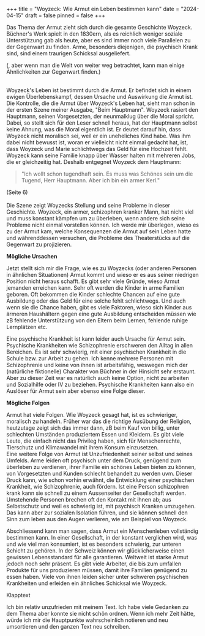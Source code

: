 +++
title = "Woyzeck: Wie Armut ein Leben bestimmen kann"
date = "2024-04-15"
draft = false
pinned = false
+++
<!--StartFragment-->

Das Thema der Armut zieht sich durch die gesamte Geschichte Woyzeck.  Büchner's Werk spielt in den 1830ern, als es reichlich weniger soziale Unterstützung gab als heute, aber es sind immer noch viele Parallelen zu der Gegenwart zu finden. Arme, besonders diejenigen, die psychisch Krank sind, sind einem traurigen Schicksal ausgeliefert.



(, aber wenn man die Welt von weiter weg betrachtet, kann man einige Ähnlichkeiten zur Gegenwart finden.)

\
Woyzeck's Leben ist bestimmt durch die Armut. Er befindet sich in einem ewigen Überlebenskampf, dessen Ursache und Auswirkung die Armut ist. Die Kontrolle, die die Armut über Woyzeck's Leben hat, sieht man schon in der ersten Szene meiner Ausgabe, "Beim Hauptmann". Woyzeck rasiert den Hauptmann, seinen Vorgesetzten, der neunmalklug über die Moral spricht. Dabei, so stellt sich für den Leser schnell heraus, hat der Hauptmann selbst keine Ahnung, was die Moral eigentlich ist. Er deutet darauf hin, dass Woyzeck nicht moralisch sei, weil er ein uneheliches Kind habe. Was ihm dabei nicht bewusst ist, woran er vielleicht nicht einmal gedacht hat, ist, dass Woyzeck und Marie schlichtwegs das Geld für eine Hochzeit fehlt. Woyzeck kann seine Familie knapp über Wasser halten mit mehreren Jobs, die er gleichzeitig hat. Deshalb entgegnet Woyzeck dem Hauptmann:

> "Ich wollt schon tugendhaft sein. Es muss was Schönes sein um die Tugend, Herr Hauptmann. Aber ich bin ein armer Kerl." 

(Seite 6)\
\
Die Szene zeigt Woyzecks Stellung und seine Probleme in dieser Geschichte. Woyzeck, ein armer, schizophren kranker Mann, hat nicht viel und muss konstant kämpfen um zu überleben, wenn andere sich seine Probleme nicht einmal vorstellen können. Ich werde mir überlegen, wieso es zu der Armut kam, welche Konsequenzen die Armut auf sein Leben hatte und währenddessen versuchen, die Probleme des Theaterstücks auf die Gegenwart zu projizieren. 

**Mögliche Ursachen**

Jetzt stellt sich mir die Frage, wie es zu Woyzecks (oder anderen Personen in ähnlichen Situationen) Armut kommt und wieso er es aus seiner niedrigen Position nicht heraus schafft. Es gibt sehr viele Gründe, wieso Armut jemanden erreichen kann. Sehr oft werden die Kinder in arme Familien geboren. Oft bekommen die Kinder schlechte Chancen auf eine gute Ausbildung oder das Geld für eine solche fehlt schlichtwegs. Und auch wenn sie die Chance haben, gibt es viele Faktoren, wieso sich Kinder aus ärmeren Haushältern gegen eine gute Ausbildung entscheiden müssen wie zB fehlende Unterstützung von den Eltern beim Lernen, fehlende ruhige Lernplätzen etc.

Eine psychische Krankheit ist kann leider auch Ursache für Armut sein. Psychische Krankheiten wie Schizophrenie erschweren den Alltag in allen Bereichen. Es ist sehr schwierig, mit einer psychischen Krankheit in die Schule bzw. zur Arbeit zu gehen. Ich kenne mehrere Personen mit Schizophrenie und keine von ihnen ist arbeitsfähig, weswegen mich der (natürliche fiktionelle) Charakter von Büchner in der Hinsicht sehr erstaunt. Aber zu dieser Zeit war es natürlich auch keine Option, nicht zu arbeiten und Sozialhilfe oder IV zu beziehen. Psychische Krankheiten kann also ein Auslöser für Armut sein aber ebenso eine Folge dieser. 

**Mögliche Folgen**

Armut hat viele Folgen. Wie Woyzeck gesagt hat, ist es schwieriger, moralisch zu handeln. Früher war das die richtige Ausübung der Religion, heutzutage zeigt sich das immer dann, zB beim Kauf von billig, unter schlechten Umständen produziertem Essen und Kleidern. Es gibt viele Leute, die einfach nicht das Privileg haben, sich für Menschenrechte, Tierschutz und Klimawandel mit ihrem Konsum einzusetzen.\
Eine weitere Folge von Armut ist Unzufriedenheit seiner selbst und seines Umfelds. Arme leiden oft psychisch unter dem Druck, genügend zum überleben zu verdienen, ihrer Familie ein schönes Leben bieten zu können, von Vorgesetzten und Kunden schlecht behandelt zu werden uvm. Dieser Druck kann, wie schon vorhin erwähnt, die Entwicklung einer psychischen Krankheit, wie Schizophrenie, auch fördern. Ist eine Person schizophren krank kann sie schnell zu einem Aussenseiter der Gesellschaft werden. Umstehende Personen brechen oft den Kontakt mit ihnen ab; aus Selbstschutz und weil es schwierig ist, mit psychisch Kranken umzugehen. Das kann aber zur sozialen Isolation führen, und sie können schnell den Sinn zum leben aus den Augen verlieren, wie am Beispiel von Woyzeck.

Abschliessend kann man sagen, dass Armut ein Menschenleben vollständig bestimmen kann. In einer Gesellschaft, in der konstant verglichen wird, was und wie viel man konsumiert, ist es besonders schwierig, zur unteren Schicht zu gehören. In der Schweiz können wir glücklicherweise einen gewissen Lebensstandard für alle garantieren. Weltweit ist starke Armut jedoch noch sehr präsent. Es gibt viele Arbeiter, die bis zum umfallen Produkte für uns produzieren müssen, damit ihre Familien genügend zu essen haben. Viele von ihnen leiden sicher unter schweren psychischen Krankheiten und erleiden ein ähnliches Schicksal wie Woyzeck. 

<!--EndFragment-->

Klapptext

Ich bin relativ unzufrieden mit meinem Text. Ich habe viele Gedanken zu dem Thema aber konnte sie nicht schön ordnen. Wenn ich mehr Zeit hätte, würde ich mir die Hauptpunkte wahrscheinlich notieren und neu umsortieren und den ganzen Text neu schreiben.